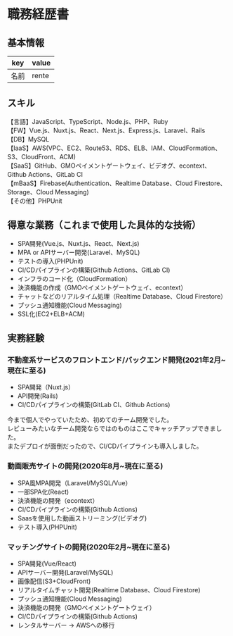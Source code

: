 # 職務経歴書

## 基本情報

|key|value|
|---|-----|
|名前|rente|

## スキル

【言語】JavaScript、TypeScript、Node.js、PHP、Ruby
<br>【FW】Vue.js、Nuxt.js、React、Next.js、Express.js、Laravel、Rails
<br>【DB】MySQL
<br>【IaaS】AWS(VPC、EC2、Route53、RDS、ELB、IAM、CloudFormation、S3、CloudFront、ACM)
<br>【SaaS】GitHub、GMOペイメントゲートウェイ、ビデオグ、econtext、Github Actions、GitLab CI
<br>【mBaaS】Firebase(Authentication、Realtime Database、Cloud Firestore、Storage、Cloud Messaging)
<br>【その他】PHPUnit

## 得意な業務（これまで使用した具体的な技術）

- SPA開発(Vue.js、Nuxt.js、React、Next.js)
- MPA or APIサーバー開発(Laravel、MySQL)
- テストの導入(PHPUnit)
- CI/CDパイプラインの構築(Github Actions、GitLab CI)
- インフラのコード化（CloudFormation）
- 決済機能の作成（GMOペイメントゲートウェイ、econtext）
- チャットなどのリアルタイム処理（Realtime Database、Cloud Firestore）
- プッシュ通知機能(Cloud Messaging)
- SSL化(EC2+ELB+ACM)

## 実務経験

### 不動産系サービスのフロントエンド/バックエンド開発(2021年2月~現在に至る)

- SPA開発（Nuxt.js）
- API開発(Rails)
- CI/CDパイプラインの構築(GitLab CI、Github Actions)

今まで個人でやっていたため、初めてのチーム開発でした。
<br>レビューみたいなチーム開発ならではのものはここでキャッチアップできました。
<br>またデプロイが面倒だったので、CI/CDパイプラインも導入しました。

### 動画販売サイトの開発(2020年8月~現在に至る)

- SPA風MPA開発（Laravel/MySQL/Vue）
- 一部SPA化(React)
- 決済機能の開発（econtext）
- CI/CDパイプラインの構築(Github Actions)
- Saasを使用した動画ストリーミング(ビデオグ)
- テスト導入(PHPUnit)

### マッチングサイトの開発(2020年2月~現在に至る)

- SPA開発(Vue/React)
- APIサーバー開発(Laravel/MySQL)
- 画像配信(S3+CloudFront)
- リアルタイムチャット開発(Realtime Database、Cloud Firestore)
- プッシュ通知機能(Cloud Messaging)
- 決済機能の開発（GMOペイメントゲートウェイ）
- CI/CDパイプラインの構築(Github Actions)
- レンタルサーバー → AWSへの移行
